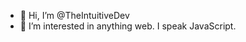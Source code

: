 - 👋 Hi, I’m @TheIntuitiveDev
- 👀 I’m interested in anything web. I speak JavaScript. 

<!---
TheIntuitiveDev/TheIntuitiveDev is a ✨ special ✨ repository because its `README.md` (this file) appears on your GitHub profile.
You can click the Preview link to take a look at your changes.
--->
